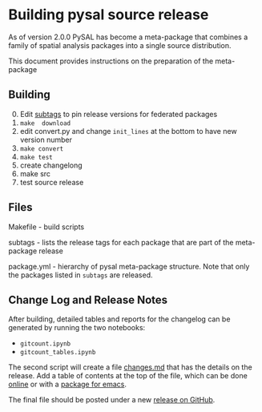 # Building pysal source release

As of version 2.0.0 PySAL has become a meta-package that combines a family of spatial analysis packages into a single source distribution.

This document provides instructions on the preparation of the meta-package


## Building

0. Edit [subtags](subtags) to pin release versions for federated packages
1. `make  download`
2. edit convert.py and change `init_lines` at the bottom to have new version number
2. `make convert`
3. `make test`
4. create changelong
5. make src
6. test source release



## Files 


Makefile - build scripts

subtags - lists the release tags for each package that are part of the meta-package release

package.yml - hierarchy of pysal meta-package structure. Note that only the packages listed in `subtags` are released.

## Change Log and Release Notes

After building, detailed tables and reports for the changelog can be generated by running the two notebooks:

- `gitcount.ipynb`
- `gitcount_tables.ipynb`

The second script will create a file [changes.md](changes.md) that has the details on the release. Add a table of contents at the top of the file, which can be done [online](https://ecotrust-canada.github.io/markdown-toc/) or with a [package for emacs](https://github.com/ardumont/markdown-toc/blob/master/README.md).

The final file should be posted under a new [release on GitHub](https://github.com/pysal/pysal/releases).

